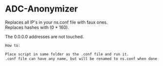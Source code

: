 # ADC-Anonymizer
Replaces all IP's in your ns.conf file with faux ones.  
Replaces hashes with (0 * 160). 

The 0.0.0.0 addresses are not touched.

```diff
How to:

Place script in same folder as the .conf file and run it.
.conf file can have any name, but will be renamed to ns.conf when done. 
```


